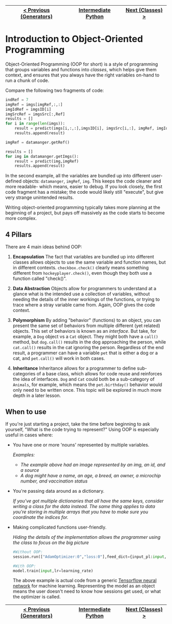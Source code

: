 |[< Previous (Generators)](../Functions/generators.md) | [Intermediate Python](../README.md)| [Next (Classes) >](classes.md) |
|----|----|----|

# Introduction to Object-Oriented Programming

Object-Oriented Programming (OOP for short) is a style of programming that groups variables and functions into _classes_,
which helps give them context, and ensures that you always have the right variables on-hand to run a chunk of code.

Compare the following two fragments of code:

```python
indRef = 7
imgRef = imgs[imgRef,:,:]
imgIdRef = imgsID[i]
imgSrcRef = imgsSrc[:,Ref]
results = []
for i in range(len(imgs)):	
	result = predict(imgs[i,:,:],imgsID[i], imgsSrc[i,:], imgRef, imgIdRef, imgSrcRef)
	results.append(result)
``` 

```python
imgRef = datamanger.getRef()

results = []
for img in datamanger.getImgs():
	result = predict(img,imgRef)
	results.append(result)
```
In the second example, all the variables are bundled up into different user-defined objects: `datamanger`, `imgRef`, `img`.
This keeps the code cleaner and more readable- which means, easier to debug. If you look closely, the first code fragment has a mistake; 
the code would likely still "execute", but give very strange unintended results.

Writing object-oriented programming typically takes more planning at the beginning of a project, but pays off massively as the code
starts to become more complex.

## 4 Pillars

There are 4 main ideas behind OOP:
1. **Encapsulation** The fact that variables are bundled up into different classes allows objects to use the same variable 
and function names, but in different contexts. `checkbox.check()` clearly means something different from `hockeyplayer.check()`, even
though they both use a function called "check()".

2. **Data Abstraction** Objects allow for programmers to understand at a glance what is the intended use a collection of variables, without needing
the details of the inner workings of the functions, or trying to trace where a stray variable came from. Again, OOP gives the code context.

3. **Polymorphism** By adding "behavior" (functions) to an object, you can present the same set of behaviors from multiple different (yet related) objects.
This set of behaviors is known as an *interface*. But take, for example, a `Dog` object vs a `Cat` object. They might both have a `call()` method, but
`dog.call()` results in the dog approaching the person, while `cat.call()` results in the cat ignoring the person. Regardless of the end result, a programmer
can have a variable `pet` that is either a dog or a cat, and `pet.call()` will work in both cases.

4. **Inheritance** Inheritance allows for a programmer to define sub-categories of a base class, which allows for code reuse and reinforces the idea
of interfaces. `Dog` and `Cat` could both be a sub-category of `Animals`, for example, which means the `pet.birthday()` behavior would only need to be
written once. This topic will be explored in much more depth in a later lesson.

## When to use

If you're just starting a project, take the time before beginning to ask yourself, "What is the code trying to represent?" Using OOP is especially useful in cases where:
- You have one or more 'nouns' represented by multiple variables.

  *Examples:*
    - *The example above had an image represented by an img, an id, and a source*
    - *A dog might have a name, an age, a breed, an owner, a microchip number, and vaccination status*
    
- You're passing data around as a dictionary.

  *If you've got multiple dictionaries that all have the same keys, consider writing a class for the data instead.* 
  *The same thing applies to data you're storing in multiple arrays that you have to make sure you coordinate the indices for.*

- Making complicated functions user-friendly.

  *Hiding the details of the implementation allows the programmer using the class to focus on the big picture*
  ```python
  #Without OOP:
  session.run(["AdamOptimizer:0","loss:0"],feed_dict={input_pl:input,lr_pl:learning_rate,dropout:0.5})	

  #With OOP:
  model.train(input,lr=learning_rate)
  ```
  The above example is actual code from a generic [Tensorflow neural network](https://www.tensorflow.org/) for machine learning.
  Representing the model as an object means the user doesn't need to know how sessions get used, or what the optimizer is called.

|[< Previous (Generators)](../Functions/generators.md) | [Intermediate Python](../README.md)| [Next (Classes) >](classes.md) |
|----|----|----|